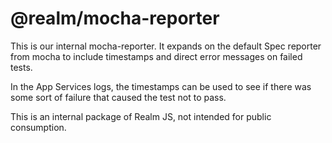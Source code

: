 # @realm/mocha-reporter

This is our internal mocha-reporter.  It expands on the default Spec reporter from mocha
to include timestamps and direct error messages on failed tests.

In the App Services logs, the timestamps can be used to see if there was some sort of failure
that caused the test not to pass.

This is an internal package of Realm JS, not intended for public consumption.

